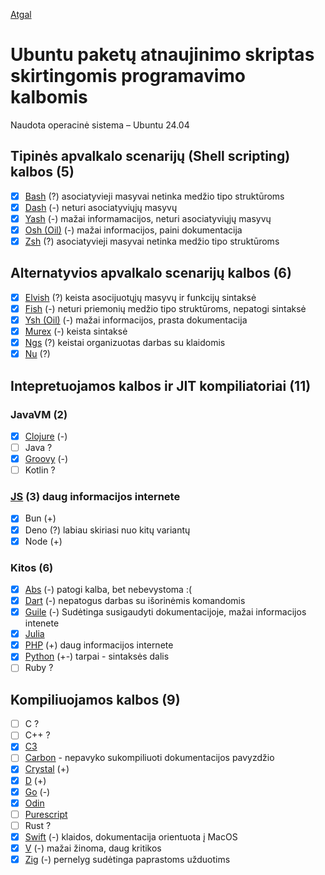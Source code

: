 [Atgal](../readme.md)

# Ubuntu paketų atnaujinimo skriptas skirtingomis programavimo kalbomis

Naudota operacinė sistema – Ubuntu 24.04

## Tipinės apvalkalo scenarijų (Shell scripting) kalbos (5)

* [x] [Bash](bash_readme.md) (?) asociatyvieji masyvai netinka medžio tipo struktūroms
* [x] [Dash](dash_readme.md) (-) neturi asociatyviųjų masyvų
* [x] [Yash](yash_readme.md) (-) mažai informamacijos, neturi asociatyviųjų masyvų
* [x] [Osh (Oil)](oil-osh_readme.md) (-) mažai informacijos, paini dokumentacija
* [x] [Zsh](zsh_readme.md) (?) asociatyvieji masyvai netinka medžio tipo struktūroms
  
## Alternatyvios apvalkalo scenarijų kalbos (6)

* [x] [Elvish](elvish_readme.md) (?) keista asocijuotųjų masyvų ir funkcijų sintaksė
* [x] [Fish](fish_readme.md) (-) neturi priemonių medžio tipo struktūroms, nepatogi sintaksė  
* [x] [Ysh (Oil)](oil-ysh_readme.md) (-) mažai informacijos, prasta dokumentacija
* [x] [Murex](murex_readme.md) (-) keista sintaksė
* [x] [Ngs](ngs_readme.md) (?) keistai organizuotas darbas su klaidomis
* [x] [Nu](nu_readme.md) (?)

## Intepretuojamos kalbos ir JIT kompiliatoriai (11)

### JavaVM (2)
  
* [x] [Clojure](https://clojure.org/) (-)
* [ ] Java ?
* [X] [Groovy](groovy_readme.md) (-)
* [ ] Kotlin ?

### [JS](js_readme.md) (3) daug informacijos internete

* [x] Bun (+)
* [x] Deno (?) labiau skiriasi nuo kitų variantų
* [x] Node (+)

### Kitos (6)

* [x] [Abs](abs_readme.md) (-) patogi kalba, bet nebevystoma :(
* [x] [Dart](dart_readme.md) (-) nepatogus darbas su išorinėmis komandomis
* [x] [Guile](guile_readme.md) (-) Sudėtinga susigaudyti dokumentacijoje, mažai informacijos intenete
* [x] [Julia](julia_readme.md)
* [x] [PHP](php_readme.md) (+) daug informacijos internete
* [x] [Python](py_readme.md) (+-) tarpai - sintaksės dalis
* [ ] Ruby ?

## Kompiliuojamos kalbos (9)

* [ ] C ?
* [ ] C++ ?
* [x] [C3](c3_readme.md)
* [ ] [Carbon](carbon_readme.md) - nepavyko sukompiliuoti dokumentacijos pavyzdžio
* [x] [Crystal](crystal_readme.md) (+)
* [x] [D](d_readme.md) (+)
* [x] [Go](go_readme.md) (-)
* [x] [Odin](odin_readme.md)
* [ ] [Purescript](purs_readme.md)
* [ ] Rust ?
* [x] [Swift](swift_readme.md) (-) klaidos, dokumentacija orientuota į MacOS
* [x] [V](v_readme.md) (-) mažai žinoma, daug kritikos
* [x] [Zig](zig_readme.md) (-) pernelyg sudėtinga paprastoms užduotims
